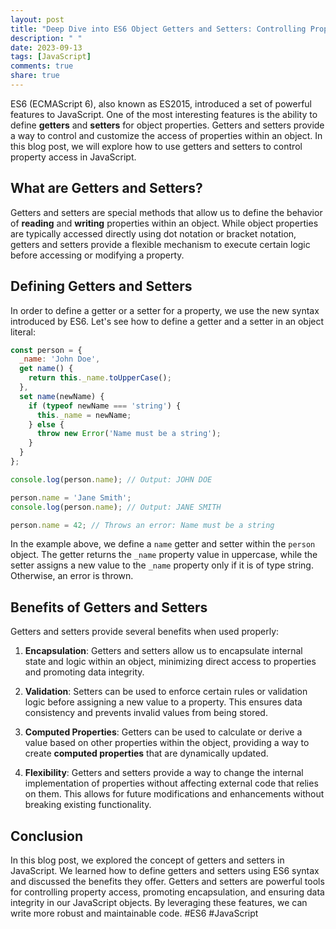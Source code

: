 ```yaml
---
layout: post
title: "Deep Dive into ES6 Object Getters and Setters: Controlling Property Access"
description: " "
date: 2023-09-13
tags: [JavaScript]
comments: true
share: true
---
```


ES6 (ECMAScript 6), also known as ES2015, introduced a set of powerful features to JavaScript. One of the most interesting features is the ability to define **getters** and **setters** for object properties. Getters and setters provide a way to control and customize the access of properties within an object. In this blog post, we will explore how to use getters and setters to control property access in JavaScript.

## What are Getters and Setters?

Getters and setters are special methods that allow us to define the behavior of **reading** and **writing** properties within an object. While object properties are typically accessed directly using dot notation or bracket notation, getters and setters provide a flexible mechanism to execute certain logic before accessing or modifying a property.

## Defining Getters and Setters

In order to define a getter or a setter for a property, we use the new syntax introduced by ES6. Let's see how to define a getter and a setter in an object literal:

```javascript
const person = {
  _name: 'John Doe',
  get name() {
    return this._name.toUpperCase();
  },
  set name(newName) {
    if (typeof newName === 'string') {
      this._name = newName;
    } else {
      throw new Error('Name must be a string');
    }
  }
};

console.log(person.name); // Output: JOHN DOE

person.name = 'Jane Smith';
console.log(person.name); // Output: JANE SMITH

person.name = 42; // Throws an error: Name must be a string
```

In the example above, we define a `name` getter and setter within the `person` object. The getter returns the `_name` property value in uppercase, while the setter assigns a new value to the `_name` property only if it is of type string. Otherwise, an error is thrown.

## Benefits of Getters and Setters

Getters and setters provide several benefits when used properly:

1. **Encapsulation**: Getters and setters allow us to encapsulate internal state and logic within an object, minimizing direct access to properties and promoting data integrity.

2. **Validation**: Setters can be used to enforce certain rules or validation logic before assigning a new value to a property. This ensures data consistency and prevents invalid values from being stored.

3. **Computed Properties**: Getters can be used to calculate or derive a value based on other properties within the object, providing a way to create **computed properties** that are dynamically updated.

4. **Flexibility**: Getters and setters provide a way to change the internal implementation of properties without affecting external code that relies on them. This allows for future modifications and enhancements without breaking existing functionality.

## Conclusion

In this blog post, we explored the concept of getters and setters in JavaScript. We learned how to define getters and setters using ES6 syntax and discussed the benefits they offer. Getters and setters are powerful tools for controlling property access, promoting encapsulation, and ensuring data integrity in our JavaScript objects. By leveraging these features, we can write more robust and maintainable code. #ES6 #JavaScript